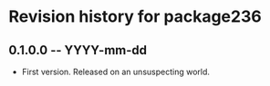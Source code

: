 # Revision history for package236

## 0.1.0.0 -- YYYY-mm-dd

* First version. Released on an unsuspecting world.
